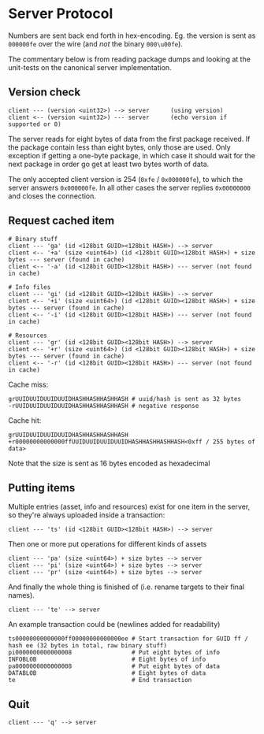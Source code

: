 # Server Protocol

Numbers are sent back end forth in hex-encoding. Eg. the version is sent as
`000000fe` over the wire (and *not* the binary `000\u00fe`).

The commentary below is from reading package dumps and looking at the
unit-tests on the canonical server implementation.

## Version check

```
client --- (version <uint32>) --> server	  (using version)
client <-- (version <uint32>) --- server	  (echo version if supported or 0)
```

The server reads for eight bytes of data from the first package received. If
the package contain less than eight bytes, only those are used. Only exception
if getting a one-byte package, in which case it should wait for the next
package in order go get at least two bytes worth of data.

The only accepted client version is 254 (`0xfe` / `0x000000fe`), to which the
server answers `0x000000fe`. In all other cases the server replies `0x00000000`
and closes the connection.

## Request cached item
```
# Binary stuff
client --- 'ga' (id <128bit GUID><128bit HASH>) --> server
client <-- '+a' (size <uint64>) (id <128bit GUID><128bit HASH>) + size bytes --- server (found in cache)
client <-- '-a' (id <128bit GUID><128bit HASH>) --- server (not found in cache)

# Info files
client --- 'gi' (id <128bit GUID><128bit HASH>) --> server
client <-- '+i' (size <uint64>) (id <128bit GUID><128bit HASH>) + size bytes --- server (found in cache)
client <-- '-i' (id <128bit GUID><128bit HASH>) --- server (not found in cache)

# Resources
client --- 'gr' (id <128bit GUID><128bit HASH>) --> server
client <-- '+r' (size <uint64>) (id <128bit GUID><128bit HASH>) + size bytes --- server	(found in cache)
client <-- '-r' (id <128bit GUID><128bit HASH>) --- server (not found in cache)
```

Cache miss:

    grUUIDUUIDUUIDUUIDHASHHASHHASHHASH # uuid/hash is sent as 32 bytes
    -rUUIDUUIDUUIDUUIDHASHHASHHASHHASH # negative response

Cache hit:

    grUUIDUUIDUUIDUUIDHASHHASHHASHHASH
    +r00000000000000ffUUIDUUIDUUIDUUIDHASHHASHHASHHASH<0xff / 255 bytes of data>

Note that the size is sent as 16 bytes encoded as hexadecimal

## Putting items

Multiple entries (asset, info and resources) exist for one item in the server,
so they're always uploaded inside a transaction:

```
client --- 'ts' (id <128bit GUID><128bit HASH>) --> server
```

Then one or more put operations for different kinds of assets

```
client --- 'pa' (size <uint64>) + size bytes --> server
client --- 'pi' (size <uint64>) + size bytes --> server
client --- 'pr' (size <uint64>) + size bytes --> server
```

And finally the whole thing is finished of (i.e. rename targets to their final names).

```
client --- 'te' --> server
```

An example transaction could be (newlines added for readability)

    ts00000000000000ff00000000000000ee # Start transaction for GUID ff / hash ee (32 bytes in total, raw binary stuff)
    pi0000000000000008                 # Put eight bytes of info
    INFOBLOB                           # Eight bytes of info
    pa0000000000000008                 # Put eight bytes of data
    DATABLOB                           # Eight bytes of data
    te                                 # End transaction

## Quit

```
client --- 'q' --> server
```